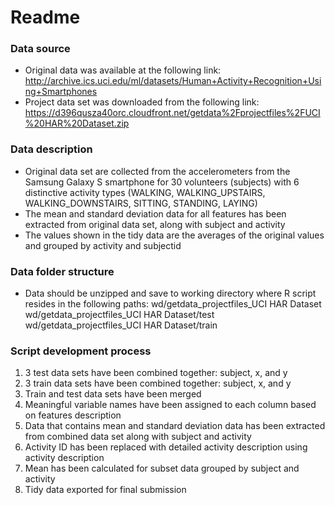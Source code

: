 # Readme

### Data source
* Original data was available at the following link: http://archive.ics.uci.edu/ml/datasets/Human+Activity+Recognition+Using+Smartphones
* Project data set was downloaded from the following link: https://d396qusza40orc.cloudfront.net/getdata%2Fprojectfiles%2FUCI%20HAR%20Dataset.zip

### Data description
* Original data set are collected from the accelerometers from the Samsung Galaxy S smartphone for 30 volunteers (subjects) with 6 distinctive activity types (WALKING, WALKING_UPSTAIRS, WALKING_DOWNSTAIRS, SITTING, STANDING, LAYING)
* The mean and standard deviation data for all features has been extracted from original data set, along with subject and activity
* The values shown in the tidy data are the averages of the original values and grouped by activity and subjectid

### Data folder structure
* Data should be unzipped and save to working directory where R script resides in the following paths:
wd/getdata_projectfiles_UCI HAR Dataset
wd/getdata_projectfiles_UCI HAR Dataset/test
wd/getdata_projectfiles_UCI HAR Dataset/train

### Script development process
1. 3 test data sets have been combined together: subject, x, and y
2. 3 train data sets have been combined together: subject, x, and y
3. Train and test data sets have been merged
4. Meaningful variable names have been assigned to each column based on features description
5. Data that contains mean and standard deviation data has been extracted from combined data set along with subject and activity
6. Activity ID has been replaced with detailed activity description using activity description
7. Mean has been calculated for subset data grouped by subject and activity
8. Tidy data exported for final submission